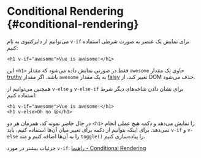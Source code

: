 # Conditional Rendering {#conditional-rendering}

می‌توانیم از دایرکتیوی به نام `v-if` برای نمایش یک عنصر به صورت شرطی استفاده کنیم:

```vue-html
<h1 v-if="awesome">Vue is awesome!</h1>
```

این `<h1>` فقط در صورتی نمایش داده می‌شود که مقدار `awesome` حاوی یک مقدار [truthy](https://developer.mozilla.org/en-US/docs/Glossary/Truthy) باشد. اگر مقدار `awesome` به یک مقدار [falsy](https://developer.mozilla.org/en-US/docs/Glossary/Falsy) تغییر کند، از DOM حذف می‌شود.

همچنین می‌توانیم از `v-else` و `v-else-if` برای نشان دادن شاخه‌های دیگر شرط استفاده کنیم:

```vue-html
<h1 v-if="awesome">Vue is awesome!</h1>
<h1 v-else>Oh no 😢</h1>
```

در حال حاضر نمونه کد، همزمان هر دو `<h1>` را نمایش می‌دهد و دکمه هیچ عملی انجام نمی‌دهد. برای اینکه بتوانیم از دکمه برای تغییر میان آن‌ها استفاده کنیم، باید `v-if` و `v-else` را به آن‌ها اضافه کنیم و متد `toggle()‎` را پیاده‌سازی کنیم.

جزئیات بیشتر در مورد `v-if`: <a target="_blank" href="/guide/essentials/conditional.html">راهنما - Conditional Rendering</a>

